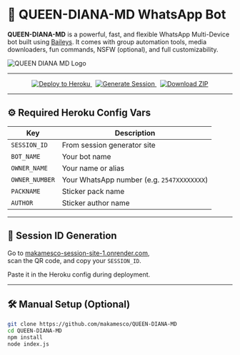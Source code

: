 # 🤖 QUEEN-DIANA-MD WhatsApp Bot

**QUEEN-DIANA-MD** is a powerful, fast, and flexible WhatsApp Multi-Device bot built using [Baileys](https://github.com/adiwajshing/Baileys). It comes with group automation tools, media downloaders, fun commands, NSFW (optional), and full customizability.

![QUEEN DIANA MD Logo](https://files.catbox.moe/cxmlv1.jpg)

---

<p align="center">
  <a href="https://heroku.com/deploy?template=https://github.com/makamesco/QUEEN-DIANA-MD">
    <img src="https://www.herokucdn.com/deploy/button.svg" alt="Deploy to Heroku"/>
  </a>
  &nbsp;
  <a href="https://makamesco-session-site-1.onrender.com">
    <img src="https://img.shields.io/badge/Generate-Session-green?style=for-the-badge&logo=whatsapp" alt="Generate Session"/>
  </a>
  &nbsp;
  <a href="https://github.com/makamesco/QUEEN-DIANA-MD/archive/refs/heads/main.zip">
    <img src="https://img.shields.io/badge/Download-ZIP-blue?style=for-the-badge&logo=github" alt="Download ZIP"/>
  </a>
</p>

---

## ⚙️ Required Heroku Config Vars

| Key            | Description                                                |
|----------------|------------------------------------------------------------|
| `SESSION_ID`   | From session generator site                                 |
| `BOT_NAME`     | Your bot name                                               |
| `OWNER_NAME`   | Your name or alias                                          |
| `OWNER_NUMBER` | Your WhatsApp number (e.g. `2547XXXXXXXX`)                  |
| `PACKNAME`     | Sticker pack name                                           |
| `AUTHOR`       | Sticker author name                                         |

---

## 🧩 Session ID Generation

Go to [makamesco-session-site-1.onrender.com](https://makamesco-session-site-1.onrender.com),  
scan the QR code, and copy your `SESSION_ID`.

Paste it in the Heroku config during deployment.

---

## 🛠 Manual Setup (Optional)

```bash
git clone https://github.com/makamesco/QUEEN-DIANA-MD
cd QUEEN-DIANA-MD
npm install
node index.js
